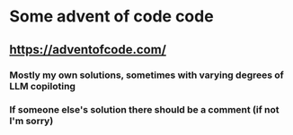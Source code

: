 # Some advent of code code

## https://adventofcode.com/

### Mostly my own solutions, sometimes with varying degrees of LLM copiloting
### If someone else's solution there should be a comment (if not I'm sorry)
